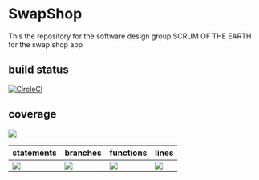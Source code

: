 # SwapShop
This the repository for the software design group SCRUM OF THE EARTH for the swap shop app

## build status 
[![CircleCI](https://dl.circleci.com/status-badge/img/gh/SCRUM-OF-THE-EARTH/SwapShop/tree/main.svg?style=svg)](https://dl.circleci.com/status-badge/redirect/gh/SCRUM-OF-THE-EARTH/SwapShop/tree/main)

## coverage
![](https://img.shields.io/badge/Coverage-89%25-83A603.svg?prefix=$coverage$)

| statements  |  branches |  functions |  lines  |
|---|---|---|---|
| ![](https://img.shields.io/badge/Coverage-91%25-83A603.svg?prefix=$statements$)  | ![](https://img.shields.io/badge/Coverage-88%25-83A603.svg?prefix=$branches$)  | ![](https://img.shields.io/badge/Coverage-87%25-83A603.svg?prefix=$functions$) | ![](https://img.shields.io/badge/Coverage-91%25-83A603.svg?prefix=$lines$) |